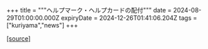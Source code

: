 +++
title = """ヘルプマーク・ヘルプカードの配付"""
date = 2024-08-29T01:00:00.000Z
expiryDate = 2024-12-26T01:41:06.204Z
tags = ["kuriyama","news"]
+++


[[source]](https://www.town.kuriyama.hokkaido.jp/soshiki/39/27696.html)
